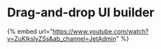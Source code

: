# Drag-and-drop UI builder

{% embed url="https://www.youtube.com/watch?v=ZuKlkslvZSs&ab_channel=JetAdmin" %}
